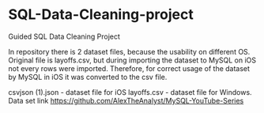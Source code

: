 # SQL-Data-Cleaning-project
Guided SQL Data Cleaning Project

In repository there is 2 dataset files, because the usability on different OS.
Original file is layoffs.csv, but during importing the dataset to MySQL on iOS not every rows were imported.
Therefore, for correct usage of the dataset by MySQL in iOS it was converted to the csv file.

csvjson (1).json - dataset file for iOS
layoffs.csv - dataset file for Windows.
Data set link https://github.com/AlexTheAnalyst/MySQL-YouTube-Series
